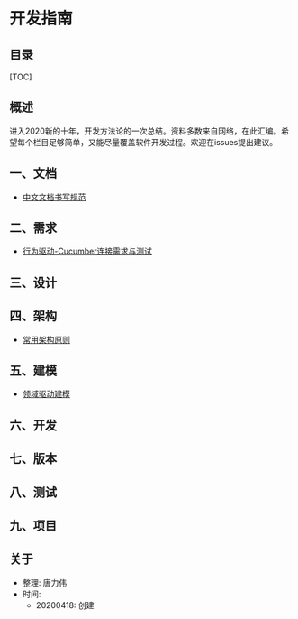# 开发指南

## 目录

[TOC]

## 概述

进入2020新的十年，开发方法论的一次总结。资料多数来自网络，在此汇编。希望每个栏目足够简单，又能尽量覆盖软件开发过程。欢迎在issues提出建议。

## 一、文档


- [中文文档书写规范](document/README.md)


## 二、需求


- [行为驱动-Cucumber连接需求与测试](requirement/bdd/cucumber/quick_start.md)


## 三、设计



## 四、架构


- [常用架构原则](architecture/role.md)


## 五、建模


- [领域驱动建模](modeling/ddd/Domain-Driven-Design.md)


## 六、开发



## 七、版本



## 八、测试



## 九、项目



## 关于

- 整理: 唐力伟
- 时间: 
  - 20200418: 创建



